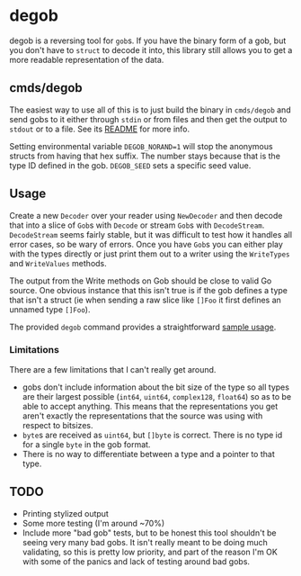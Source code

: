 # degob

degob is a reversing tool for `gob`s. If you have the binary form of a gob, but you don't have to `struct` to decode it into, this library still allows you to get a more readable representation of the data.

## cmds/degob

The easiest way to use all of this is to just build the binary in `cmds/degob` and send gobs to it either through `stdin` or from files and then get the output to `stdout` or to a file. See its [README](cmds/degob/README.md) for more info.

Setting environmental variable `DEGOB_NORAND=1` will stop the anonymous structs from having that hex suffix. The number stays because that is the type ID defined in the gob. `DEGOB_SEED` sets a specific seed value.

## Usage

Create a new `Decoder` over your reader using `NewDecoder` and then decode that into a slice of `Gob`s with `Decode` or stream `Gob`s with `DecodeStream`. `DecodeStream` seems fairly stable, but it was difficult to test how it handles all error cases, so be wary of errors. Once you have `Gob`s you can either play with the types directly or just print them out to a writer using the `WriteTypes` and `WriteValues` methods.

The output from the Write methods on Gob should be close to valid Go source. One obvious instance that this isn't true is if the gob defines a type that isn't a struct (ie when sending a raw slice like `[]Foo` it first defines an unnamed type `[]Foo`).

The provided `degob` command provides a straightforward [sample usage](cmds/degob/main.go).

### Limitations

There are a few limitations that I can't really get around.

- gobs don't include information about the bit size of the type so all types are their largest possible (`int64`, `uint64`, `complex128`, `float64`) so as to be able to accept anything. This means that the representations you get aren't exactly the representations that the source was using with respect to bitsizes.
- `byte`s are received as `uint64`, but `[]byte` is correct. There is no type id for a single `byte` in the gob format.
- There is no way to differentiate between a type and a pointer to that type.

## TODO

- Printing stylized output
- Some more testing (I'm around ~70%)
- Include more "bad gob" tests, but to be honest this tool shouldn't be seeing very many bad gobs. It isn't really meant to be doing much validating, so this is pretty low priority, and part of the reason I'm OK with some of the panics and lack of testing around bad gobs.